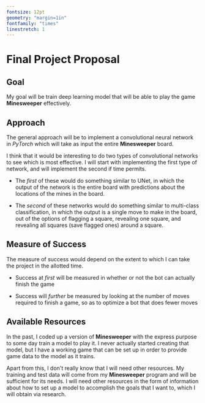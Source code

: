 ```yaml
---
fontsize: 12pt
geometry: "margin=1in"
fontfamily: "times"
linestretch: 1
---
```


# Final Project Proposal

## Goal

My goal will be train deep learning model that will be able to play the game **Minesweeper** effectively. 

## Approach

The general approach will be to implement a convolutional neural network in *PyTorch* which will take as input the entire **Minesweeper** board.

I think that it would be interesting to do two types of convolutional networks to see which is most effective. I will start with implementing the first type of network, and will implement the second if time permits.

  - The *first* of these would do something similar to UNet, in which the output of the network is the entire board with predictions about the locations of the mines in the board.

  - The *second* of these networks would do something similar to multi-class classification, in which the output is a single move to make in the board, out of the options of flagging a square, revealing one square, and revealing all squares (save flagged ones) around a square.

## Measure of Success

The measure of success would depend on the extent to which I can take the project in the allotted time.

  - Success at *first* will be measured in whether or not the bot can actually finish the game

  - Success will *further* be measured by looking at the number of moves required to finish a game, so as to optimize a bot that does fewer moves

## Available Resources

In the past, I coded up a version of **Minesweeper** with the express purpose to some day train a model to play it. I never actually started creating that model, but I have a working game that can be set up in order to provide game data to the model as it trains.

Apart from this, I don't really know that I will need other resources. My training and test data will come from my **Minesweeper** program and will be sufficient for its needs. I will need other resources in the form of information about how to set up a model to accomplish the goals that I want to, which I will obtain via research. 
